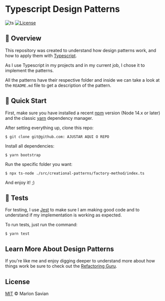 # Typescript Design Patterns

![ts](https://badgen.net/badge/Built%20With/TypeScript/blue)
[![License](https://img.shields.io/badge/license-MIT-blue.svg)](LICENSE)

## 📑 Overview

This repository was created to understand how design patterns work, and how to apply them with [Typescript](https://github.com/microsoft/TypeScript).

As I use Typescript in my projects and in my current job, I chose it to implement the patterns.

All the patterns have their respective folder and inside we can take a look at the `README.md` file to get a description of the pattern.

## 🚀 Quick Start

First, make sure you have installed a recent [npm](https://nodejs.org/en/download/) version (Node 14.x or later) and the classic [yarn](https://classic.yarnpkg.com/pt-BR/docs/install) dependency manager.

After setting everything up, clone this repo:

```
$ git clone git@github.com: AJUSTAR AQUI O REPO
```

Install all dependencies:

```
$ yarn bootstrap
```

Run the specific folder you want:

```
$ npx ts-node ./src/creational-patterns/factory-method/index.ts
```

And enjoy it! ;)

## 🧪 Tests

For testing, I use [Jest](https://jestjs.io/) to make sure I am making good code and to understand if my implementation is working as expected.

To run tests, just run the command:

```
$ yarn test
```

## Learn More About Design Patterns

If you're like me and enjoy digging deeper to understand more about how things work be sure to check out the [Refactoring Guru](https://refactoring.guru/design-patterns).

## License

[MIT](LICENSE) © Marlon Savian
